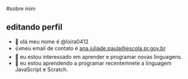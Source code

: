 #sobre mim

## editando perfil


- 👋 olá meu nome é @loira0412
- 👍meu email de contato é ana.juliade.paula@escola.pr.gov.br
- 👀 eu estou interessado em aprender e programar novas linguagens.
- 🌱 eu estou aprendendo a programar recentemnete a linguagem JavaScript e Scratch.



<!---
loira0412/loira0412 is a ✨ special ✨ repository because its `README.md` (this file) appears on your GitHub profile.
You can click the Preview link to take a look at your changes.
--->

